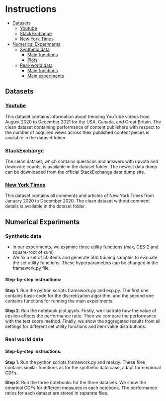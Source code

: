 # Instructions
* [Datasets](#datasets)
  * [Youtube](#youtube)
  * [StackExchange](#stackex)
  * [New York Times](#times)
* [Numerical Experiments](#experiments)
  * [Synthetic data](#sd)
    * [Main functions](#func)
    * [Plots](#plt)
  * [Real-world data](#rk)
    * [Main functions](#func2)
    * [Main experiments](#exp)

## Datasets

### [Youtube](https://www.kaggle.com/dmitrynikolaev/youtube-dislikes-dataset)
This dataset contains information about trending YouTube videos from August 2020 to December 2021 for the USA, Canada, and Great Britain.
The clean dataset containing performance of content publishers with respect to the number of acquired views across their published content pieces is available in the dataset folder.
### [StackExchange](https://archive.org/details/stackexchange)
The clean dataset, which contains questions and answers with upvote and downvote counts, is available in the dataset folder. The newest data dump can be downloaded from the official StackExchange data dump site.

### [New York Times](https://www.kaggle.com/benjaminawd/new-york-times-articles-comments-2020)
This dataset contains all comments and articles of New York Times from January 2020 to December 2020. The clean dataset without comment details is available in the dataset folder.

## Numerical Experiments <a name="experiments"></a>
### Synthetic data <a name="sd"></a>

* In our experiments, we examine three utility functions (max, CES-2 and square-root of sum)
* We fix a set of 50 items and generate 500 training samples to evaluate the set utility functions. These hyperparameters can be changed in the framework.py file.

#### Step-by-step instructions:

**Step 1**<a name="func"></a>. Run the python scripts framework.py and exp.py. The first one contains basic code for the discretization algorithm, and the second one contains functions for running the main experiments.

**Step 2**<a name="plt">. Run the notebook plot.ipynb. Firstly, we illustrate how the value of epsilon effects the performance ratio. Then we compare the performance with the test score method. Finally, we show the aggregated results from all settings for different set utility functions and item value distributions.


### Real world data <a name="rk"></a>

#### Step-by-step instructions:

**Step 1**<a name="func2"></a>. Run the python scripts framework.py and real.py. These files contains similar functions as for the synthetic data case, adapt for empirical CDFs.

**Step 2**<a name="exp"></a>. Run the three notebooks for the three datasets. We show the emprical CDFs for different measures in each notebook. The performance ratios for each dataset are stored in saparate files. 
